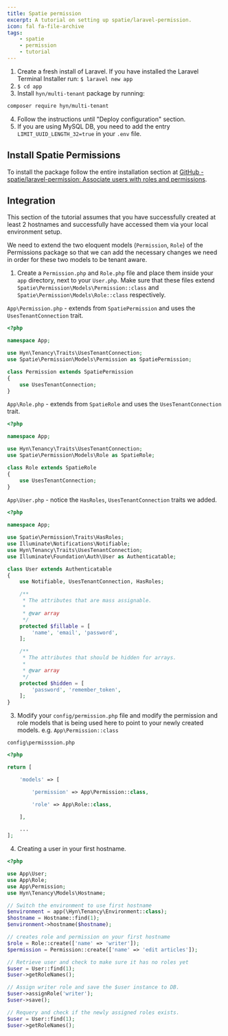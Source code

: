 ```yaml
---
title: Spatie permission
excerpt: A tutorial on setting up spatie/laravel-permission.
icon: fal fa-file-archive
tags:
    - spatie
    - permission
    - tutorial
---
```

1. Create a fresh install of Laravel.  If you have installed the Laravel Terminal Installer run: `$ laravel new app`
2. `$ cd app`
3. Install `hyn/multi-tenant` package by running:
```bash
composer require hyn/multi-tenant
```
4. Follow the instructions until "Deploy configuration" section.
5. If you are using MySQL DB, you need to add the entry `LIMIT_UUID_LENGTH_32=true` in your `.env` file.

## Install Spatie Permissions

To install the package follow the entire installation section
at [GitHub - spatie/laravel-permission: Associate users with roles and permissions](https://github.com/spatie/laravel-permission#installation).

## Integration

This section of the tutorial assumes that you have successfully created at least 2 hostnames
and successfully have accessed them via your local environment setup.

We need to extend the two eloquent models (`Permission`, `Role`) of the Permissions
package so that we can add the necessary changes we need in order for these two models
to be tenant aware.

1. Create a `Permission.php` and `Role.php` file and place them inside your `app` directory,
next to your `User.php`. Make sure that these files extend `Spatie\Permission\Models\Permission::class`
and `Spatie\Permission\Models\Role::class` respectively.

`App\Permission.php` - extends from `SpatiePermission` and uses the `UsesTenantConnection` trait.
```php
<?php

namespace App;

use Hyn\Tenancy\Traits\UsesTenantConnection;
use Spatie\Permission\Models\Permission as SpatiePermission;

class Permission extends SpatiePermission
{
    use UsesTenantConnection;
}
```

`App\Role.php` - extends from `SpatieRole` and uses the `UsesTenantConnection` trait.
```php
<?php

namespace App;

use Hyn\Tenancy\Traits\UsesTenantConnection;
use Spatie\Permission\Models\Role as SpatieRole;

class Role extends SpatieRole
{
    use UsesTenantConnection;
}
```

`App\User.php` - notice the `HasRoles`, `UsesTenantConnection` traits we added.
```php
<?php

namespace App;

use Spatie\Permission\Traits\HasRoles;
use Illuminate\Notifications\Notifiable;
use Hyn\Tenancy\Traits\UsesTenantConnection;
use Illuminate\Foundation\Auth\User as Authenticatable;

class User extends Authenticatable
{
    use Notifiable, UsesTenantConnection, HasRoles;

    /**
     * The attributes that are mass assignable.
     *
     * @var array
     */
    protected $fillable = [
        'name', 'email', 'password',
    ];

    /**
     * The attributes that should be hidden for arrays.
     *
     * @var array
     */
    protected $hidden = [
        'password', 'remember_token',
    ];
}
```

3. Modify your `config/permission.php` file and modify the permission and role models
that is being used here to point to your newly created models. e.g. `App\Permission::class`

`config\permisssion.php`
```php
<?php

return [

    'models' => [

        'permission' => App\Permission::class,

        'role' => App\Role::class,

    ],

    ...
];
```

4. Creating a user in your first hostname.

```php
<?php

use App\User;
use App\Role;
use App\Permission;
use Hyn\Tenancy\Models\Hostname;

// Switch the environment to use first hostname
$environment = app(\Hyn\Tenancy\Environment::class);
$hostname = Hostname::find(1);
$environment->hostname($hostname);

// creates role and permission on your first hostname
$role = Role::create(['name' => 'writer']);
$permission = Permission::create(['name' => 'edit articles']);

// Retrieve user and check to make sure it has no roles yet
$user = User::find(1);
$user->getRoleNames();

// Assign writer role and save the $user instance to DB.
$user->assignRole('writer');
$user->save();

// Requery and check if the newly assigned roles exists.
$user = User::find(1);
$user->getRoleNames();
```
